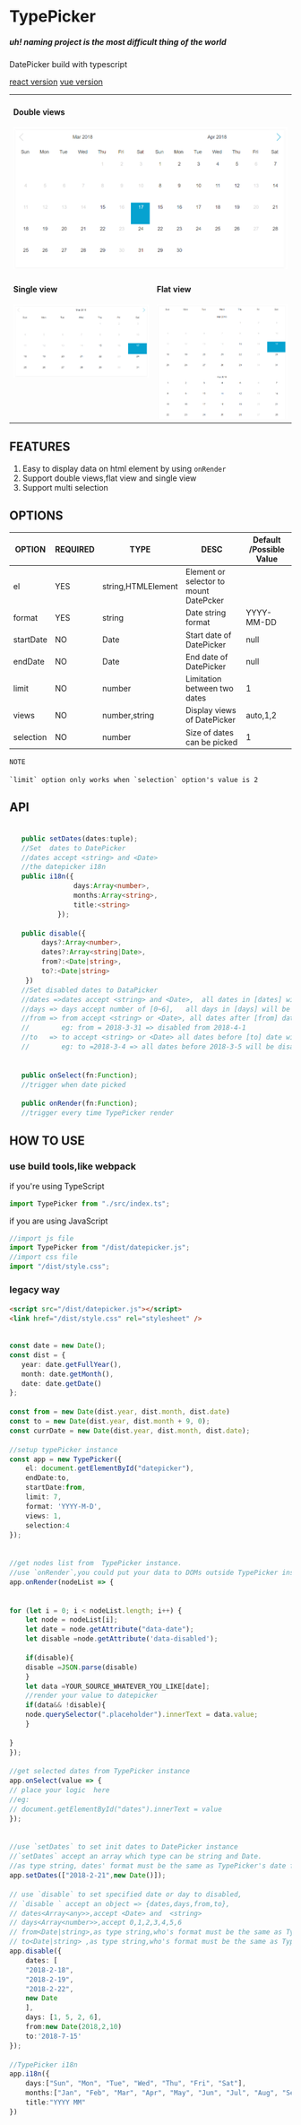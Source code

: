 # TypePicker

##### uh! naming project is the most difficult thing of the world

DatePicker build with typescript

<a href="./react/index.js"> react version</a> <a href="./vue/index.vue"> vue version </a>

<table>
    <tr>
    <td colspan="2">
            <h4>Double views</h4>
            <img src="assets/double.png">
        </td>
    </tr>
    <tr>
        <td valign="top">
            <h4>Single view</h4>
            <img src="assets/single.png">
        </td>
        <td>
            <h4>Flat view</h4>
            <img src="assets/auto.png">
        </td>
    </tr>
    
</table>

## FEATURES

1.  Easy to display data on html element by using `onRender`
2.  Support double views,flat view and single view
3.  Support multi selection

## OPTIONS

| OPTION    | REQUIRED | TYPE               | DESC                                   | Default /Possible Value |
| --------- | -------- | ------------------ | -------------------------------------- | ----------------------- |
| el        | YES      | string,HTMLElement | Element or selector to mount DatePcker |                         |
| format    | YES      | string             | Date string format                     | YYYY-MM-DD              |
| startDate | NO       | Date               | Start date of DatePicker               | null                    |
| endDate   | NO       | Date               | End date of DatePicker                 | null                    |
| limit     | NO       | number             | Limitation between two dates           | 1                       |
| views     | NO       | number,string      | Display views of DatePicker            | auto,1,2                |
| selection | NO       | number             | Size of dates can be picked            | 1                       |

```
NOTE

`limit` option only works when `selection` option's value is 2

```

## API

```typescript

   public setDates(dates:tuple);
   //Set  dates to DatePicker
   //dates accept <string> and <Date>
   //the datepicker i18n
   public i18n({
                days:Array<number>,
                months:Array<string>,
                title:<string>
            });

   public disable({
        days?:Array<number>,
        dates?:Array<string|Date>,
        from?:<Date|string>,
        to?:<Date|string>
    })
   //Set disabled dates to DataPicker
   //dates =>dates accept <string> and <Date>,  all dates in [dates] will be disabled
   //days => days accept number of [0~6],   all days in [days] will be disabled
   //from => from accept <string> or <Date>, all dates after [from] date will be disabled,
   //        eg: from = 2018-3-31 => disabled from 2018-4-1
   //to   => to accept <string> or <Date> all dates before [to] date will be disabled,
   //        eg: to =2018-3-4 => all dates before 2018-3-5 will be disabled


   public onSelect(fn:Function);
   //trigger when date picked

   public onRender(fn:Function);
   //trigger every time TypePicker render


```

## HOW TO USE

### use build tools,like webpack

if you're using TypeScript

```typescript
import TypePicker from "./src/index.ts";
```

if you are using JavaScript

```javascript
//import js file
import TypePicker from "/dist/datepicker.js";
//import css file
import "/dist/style.css";
```

### legacy way

```html
<script src="/dist/datepicker.js"></script>
<link href="/dist/style.css" rel="stylesheet" />
```

```typescript

const date = new Date();
const dist = {
   year: date.getFullYear(),
   month: date.getMonth(),
   date: date.getDate()
};

const from = new Date(dist.year, dist.month, dist.date)
const to = new Date(dist.year, dist.month + 9, 0);
const currDate = new Date(dist.year, dist.month, dist.date);

//setup typePicker instance
const app = new TypePicker({
    el: document.getElementById("datepicker"),
    endDate:to,
    startDate:from,
    limit: 7,
    format: 'YYYY-M-D',
    views: 1,
    selection:4
});


//get nodes list from  TypePicker instance.
//use `onRender`,you could put your data to DOMs outside TypePicker instance
app.onRender(nodeList => {


for (let i = 0; i < nodeList.length; i++) {
    let node = nodeList[i];
    let date = node.getAttribute("data-date");
    let disable =node.getAttribute('data-disabled');

    if(disable){
	disable =JSON.parse(disable)
    }
    let data =YOUR_SOURCE_WHATEVER_YOU_LIKE[date];
    //render your value to datepicker
    if(data&& !disable){
	node.querySelector(".placeholder").innerText = data.value;
    }

}
});

//get selected dates from TypePicker instance
app.onSelect(value => {
// place your logic  here
//eg:
// document.getElementById("dates").innerText = value
});


//use `setDates` to set init dates to DatePicker instance
//`setDates` accept an array which type can be string and Date.
//as type string, dates' format must be the same as TypePicker's date format
app.setDates(["2018-2-21",new Date()]);

// use `disable` to set specified date or day to disabled,
// `disable ` accept an object => {dates,days,from,to},
// dates<Array<any>>,accept <Date> and  <string>
// days<Array<number>>,accept 0,1,2,3,4,5,6
// from<Date|string>,as type string,who's format must be the same as TypePicker's date format
// to<Date|string> ,as type string,who's format must be the same as TypePicker's date format
app.disable({
    dates: [
	"2018-2-18",
	"2018-2-19",
	"2018-2-22",
	new Date
    ],
    days: [1, 5, 2, 6],
    from:new Date(2018,2,10)
    to:'2018-7-15'
});

//TypePicker i18n
app.i18n({
    days:["Sun", "Mon", "Tue", "Wed", "Thu", "Fri", "Sat"],
    months:["Jan", "Feb", "Mar", "Apr", "May", "Jun", "Jul", "Aug", "Sep", "Oct", "Nov", "Dec"],
    title:"YYYY MM"
})


```
